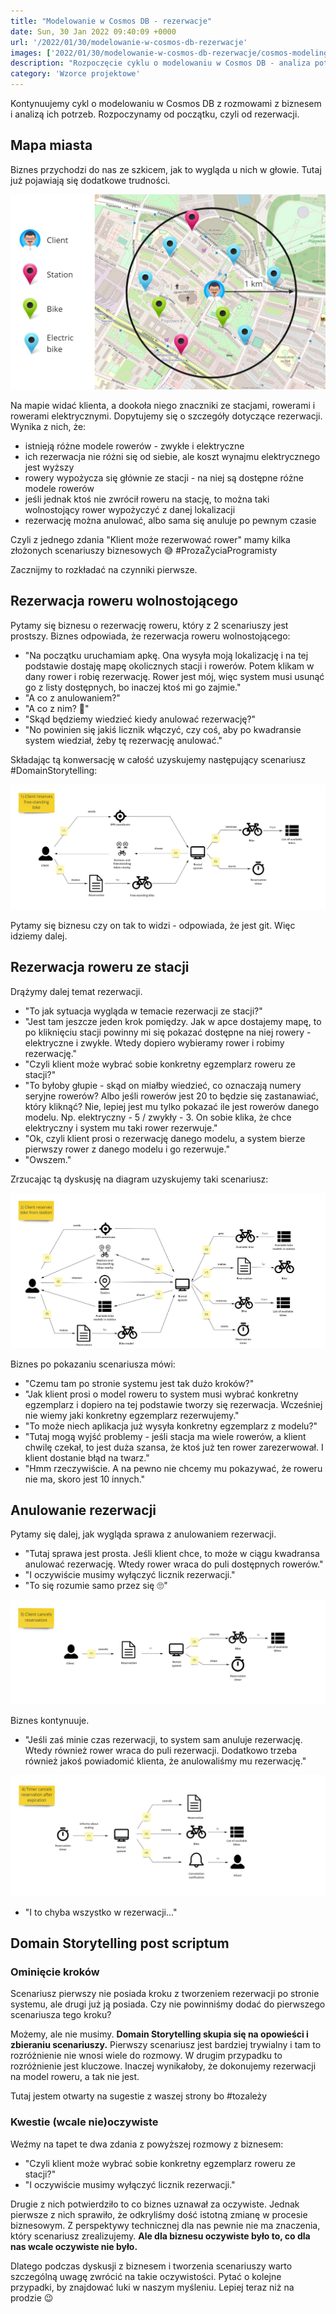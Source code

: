 ```yaml
---
title: "Modelowanie w Cosmos DB - rezerwacje"
date: Sun, 30 Jan 2022 09:40:09 +0000
url: '/2022/01/30/modelowanie-w-cosmos-db-rezerwacje'
images: ['2022/01/30/modelowanie-w-cosmos-db-rezerwacje/cosmos-modeling.jpg']
description: "Rozpoczęcie cyklu o modelowaniu w Cosmos DB - analiza potrzeb w obszarze rezerwacji"
category: 'Wzorce projektowe'
---
```


Kontynuujemy cykl o modelowaniu w Cosmos DB z rozmowami z biznesem i analizą ich potrzeb. Rozpoczynamy od początku, czyli od rezerwacji.

## Mapa miasta

Biznes przychodzi do nas ze szkicem, jak to wygląda u nich w głowie. Tutaj już pojawiają się dodatkowe trudności.

[![](city-map.jpg)](city-map.jpg)

Na mapie widać klienta, a dookoła niego znaczniki ze stacjami, rowerami i rowerami elektrycznymi. Dopytujemy się o szczegóły dotyczące rezerwacji. Wynika z nich, że:

- istnieją różne modele rowerów - zwykłe i elektryczne
- ich rezerwacja nie różni się od siebie, ale koszt wynajmu elektrycznego jest wyższy
- rowery wypożycza się głównie ze stacji - na niej są dostępne różne modele rowerów 
- jeśli jednak ktoś nie zwrócił roweru na stację, to można taki wolnostojący rower wypożyczyć z danej lokalizacji
- rezerwację można anulować, albo sama się anuluje po pewnym czasie

Czyli z jednego zdania "Klient może rezerwować rower" mamy kilka złożonych scenariuszy biznesowych 😅 #ProzaŻyciaProgramisty

Zacznijmy to rozkładać na czynniki pierwsze.

## Rezerwacja roweru wolnostojącego

Pytamy się biznesu o rezerwację roweru, który z 2 scenariuszy jest prostszy. Biznes odpowiada, że rezerwacja roweru wolnostojącego:

- "Na początku uruchamiam apkę. Ona wysyła moją lokalizację i na tej podstawie dostaję mapę okolicznych stacji i rowerów. Potem klikam w dany rower i robię rezerwację. Rower jest mój, więc system musi usunąć go z listy dostępnych, bo inaczej ktoś mi go zajmie."
- "A co z anulowaniem?"
- "A co z nim? 🤔"
- "Skąd będziemy wiedzieć kiedy anulować rezerwację?"
- "No powinien się jakiś licznik włączyć, czy coś, aby po kwadransie system wiedział, żeby tę rezerwację anulować."

Składając tą konwersację w całość uzyskujemy następujący scenariusz #DomainStorytelling:

[![](free-standing-bike.jpg)](free-standing-bike.jpg)

Pytamy się biznesu czy on tak to widzi - odpowiada, że jest git. Więc idziemy dalej.

## Rezerwacja roweru ze stacji

Drążymy dalej temat rezerwacji.

- "To jak sytuacja wygląda w temacie rezerwacji ze stacji?"
- "Jest tam jeszcze jeden krok pomiędzy. Jak w apce dostajemy mapę, to po kliknięciu stacji powinny mi się pokazać dostępne na niej rowery - elektryczne i zwykłe. Wtedy dopiero wybieramy rower i robimy rezerwację."
- "Czyli klient może wybrać sobie konkretny egzemplarz roweru ze stacji?"
- "To byłoby głupie - skąd on miałby wiedzieć, co oznaczają numery seryjne rowerów? Albo jeśli rowerów jest 20 to będzie się zastanawiać, który kliknąć? Nie, lepiej jest mu tylko pokazać ile jest rowerów danego modelu. Np. elektryczny - 5 / zwykły - 3. On sobie klika, że chce elektryczny i system mu taki rower rezerwuje."
- "Ok, czyli klient prosi o rezerwację danego modelu, a system bierze pierwszy rower z danego modelu i go rezerwuje."
- "Owszem."

Zrzucając tą dyskusję na diagram uzyskujemy taki scenariusz:

[![](station.jpg)](station.jpg)

Biznes po pokazaniu scenariusza mówi:

- "Czemu tam po stronie systemu jest tak dużo kroków?"
- "Jak klient prosi o model roweru to system musi wybrać konkretny egzemplarz i dopiero na tej podstawie tworzy się rezerwacja. Wcześniej nie wiemy jaki konkretny egzemplarz rezerwujemy."
- "To może niech aplikacja już wysyła konkretny egzemplarz z modelu?"
- "Tutaj mogą wyjść problemy - jeśli stacja ma wiele rowerów, a klient chwilę czekał, to jest duża szansa, że ktoś już ten rower zarezerwował. I klient dostanie błąd na twarz."
- "Hmm rzeczywiście. A na pewno nie chcemy mu pokazywać, że roweru nie ma, skoro jest 10 innych."

## Anulowanie rezerwacji

Pytamy się dalej, jak wygląda sprawa z anulowaniem rezerwacji.

- "Tutaj sprawa jest prosta. Jeśli klient chce, to może w ciągu kwadransa anulować rezerwację. Wtedy rower wraca do puli dostępnych rowerów."
- "I oczywiście musimy wyłączyć licznik rezerwacji."
- "To się rozumie samo przez się 🙄"

[![](client-cancels.jpg)](client-cancels.jpg)

Biznes kontynuuje.

- "Jeśli zaś minie czas rezerwacji, to system sam anuluje rezerwację. Wtedy również rower wraca do puli rezerwacji. Dodatkowo trzeba również jakoś powiadomić klienta, że anulowaliśmy mu rezerwację."

[![](system-cancels.jpg)](system-cancels.jpg)

- "I to chyba wszystko w rezerwacji..."

## Domain Storytelling post scriptum

### Ominięcie kroków

Scenariusz pierwszy nie posiada kroku z tworzeniem rezerwacji po stronie systemu, ale drugi już ją posiada. Czy nie powinniśmy dodać do pierwszego scenariusza tego kroku?

Możemy, ale nie musimy. **Domain Storytelling skupia się na opowieści i zbieraniu scenariuszy.** Pierwszy scenariusz jest bardziej trywialny i tam to rozróżnienie nie wnosi wiele do rozmowy. W drugim przypadku to rozróżnienie jest kluczowe. Inaczej wynikałoby, że dokonujemy rezerwacji na model roweru, a tak nie jest. 

Tutaj jestem otwarty na sugestie z waszej strony bo #tozależy

### Kwestie  (wcale nie)oczywiste 

Weźmy na tapet te dwa zdania z powyższej rozmowy z biznesem:
- "Czyli klient może wybrać sobie konkretny egzemplarz roweru ze stacji?"
- "I oczywiście musimy wyłączyć licznik rezerwacji."

Drugie z nich potwierdziło to co biznes uznawał za oczywiste. Jednak pierwsze z nich sprawiło, że odkryliśmy dość istotną zmianę w procesie biznesowym. Z perspektywy technicznej dla nas pewnie nie ma znaczenia, który scenariusz zrealizujemy. **Ale dla biznesu oczywiste było to, co dla nas wcale oczywiste nie było.**

Dlatego podczas dyskusji z biznesem i tworzenia scenariuszy warto szczególną uwagę zwrócić na takie oczywistości. Pytać o kolejne przypadki, by znajdować luki w naszym myśleniu. Lepiej teraz niż na prodzie 😉